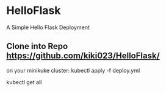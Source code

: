 # HelloFlask
A Simple Hello Flask Deployment

## Clone into Repo https://github.com/kiki023/HelloFlask/

on your minikuke cluster: kubectl apply -f deploy.yml

kubectl get all

